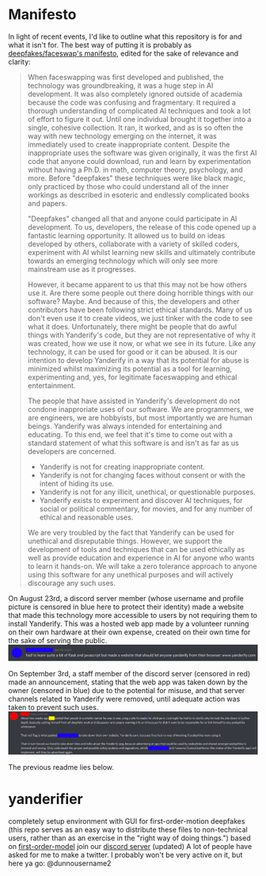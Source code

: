 # Manifesto
In light of recent events, I'd like to outline what this repository is for and what it isn't for.
The best way of putting it is probably as [deepfakes/faceswap's manifesto](https://github.com/deepfakes/faceswap#manifesto), edited for the sake of relevance and clarity:
> When faceswapping was first developed and published, the technology was groundbreaking, it was a huge step in AI development. It was also completely ignored outside of academia because the code was confusing and fragmentary. It required a thorough understanding of complicated AI techniques and took a lot of effort to figure it out. Until one individual brought it together into a single, cohesive collection. It ran, it worked, and as is so often the way with new technology emerging on the internet, it was immediately used to create inappropriate content. Despite the inappropriate uses the software was given originally, it was the first AI code that anyone could download, run and learn by experimentation without having a Ph.D. in math, computer theory, psychology, and more. Before "deepfakes" these techniques were like black magic, only practiced by those who could understand all of the inner workings as described in esoteric and endlessly complicated books and papers.
>
> "Deepfakes" changed all that and anyone could participate in AI development. To us, developers, the release of this code opened up a fantastic learning opportunity. It allowed us to build on ideas developed by others, collaborate with a variety of skilled coders, experiment with AI whilst learning new skills and ultimately contribute towards an emerging technology which will only see more mainstream use as it progresses.
>
> However, it became apparent to us that this may not be how others use it. Are there some people out there doing horrible things with our software? Maybe. And because of this, the developers and other contributors have been following strict ethical standards. Many of us don't even use it to create videos, we just tinker with the code to see what it does. Unfortunately, there might be people that do awful things with Yanderify's code, but they are not representative of why it was created, how we use it now, or what we see in its future. Like any technology, it can be used for good or it can be abused. It is our intention to develop Yanderify in a way that its potential for abuse is minimized whilst maximizing its potential as a tool for learning, experimenting and, yes, for legitimate faceswapping and ethical entertainment.
>
> The people that have assisted in Yanderify's development do not condone inapproriate uses of our software. We are programmers, we are engineers, we are hobbyists, but most importantly we are human beings. Yanderify was always intended for entertaining and educating. To this end, we feel that it's time to come out with a standard statement of what this software is and isn't as far as us developers are concerned.
>
>    - Yanderify is not for creating inappropriate content.
>    - Yanderify is not for changing faces without consent or with the intent of hiding its use.
>    - Yanderify is not for any illicit, unethical, or questionable purposes.
>    - Yanderify exists to experiment and discover AI techniques, for social or political commentary, for movies, and for any number of ethical and reasonable uses.
>
> We are very troubled by the fact that Yanderify can be used for unethical and disreputable things. However, we support the development of tools and techniques that can be used ethically as well as provide education and experience in AI for anyone who wants to learn it hands-on. We will take a zero tolerance approach to anyone using this software for any unethical purposes and will actively discourage any such uses.

On August 23rd, a discord server member (whose username and profile picture is censored in blue here to protect their identity) made a website that made this technology more accessible to users by not requiring them to install Yanderify. This was a hosted web app made by a volunteer running on their own hardware at their own expense, created on their own time for the sake of serving the public.
![yanderify.com announcement](readme_mats/com.png)

On September 3rd, a staff member of the discord server (censored in red) made an announcement, stating that the web app was taken down by the owner (censored in blue) due to the potential for misuse, and that server channels related to Yanderify were removed, until adequate action was taken to prevent such uses.
![takedown announcement](readme_mats/announcement.png)

The previous readme lies below.

# yanderifier
completely setup environment with GUI for first-order-motion deepfakes (this repo serves as an easy way to distribute these files to non-technical users, rather than as an exercise in the "right way of doing things.")
based on [first-order-model](https://github.com/AliaksandrSiarohin/first-order-model)
join our [discord server](https://discord.gg/eEvTzRP) (updated)
A lot of people have asked for me to make a twitter. I probably won't be very active on it, but here ya go: @dunnousername2
